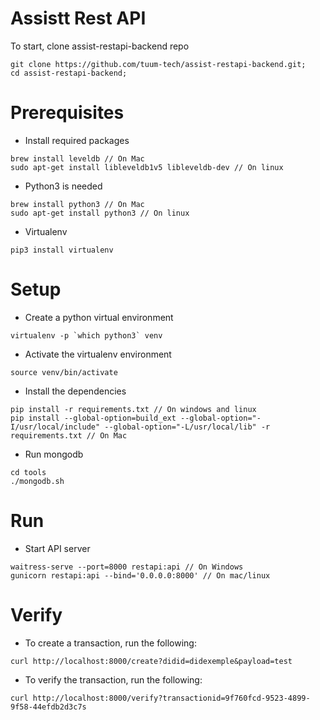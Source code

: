 # Assistt Rest API

To start, clone assist-restapi-backend repo
```
git clone https://github.com/tuum-tech/assist-restapi-backend.git;
cd assist-restapi-backend;
```

# Prerequisites
- Install required packages
```
brew install leveldb // On Mac
sudo apt-get install libleveldb1v5 libleveldb-dev // On linux
```
- Python3 is needed
```
brew install python3 // On Mac
sudo apt-get install python3 // On linux
```
- Virtualenv
```
pip3 install virtualenv
```

# Setup
- Create a python virtual environment
```
virtualenv -p `which python3` venv
```
- Activate the virtualenv environment
```
source venv/bin/activate
```
- Install the dependencies
```
pip install -r requirements.txt // On windows and linux
pip install --global-option=build_ext --global-option="-I/usr/local/include" --global-option="-L/usr/local/lib" -r requirements.txt // On Mac
```
- Run mongodb
```
cd tools
./mongodb.sh
```

# Run
- Start API server
```
waitress-serve --port=8000 restapi:api // On Windows
gunicorn restapi:api --bind='0.0.0.0:8000' // On mac/linux
```

# Verify
- To create a transaction, run the following:
```
curl http://localhost:8000/create?didid=didexemple&payload=test
```
- To verify the transaction, run the following:
```
curl http://localhost:8000/verify?transactionid=9f760fcd-9523-4899-9f58-44efdb2d3c7s
```